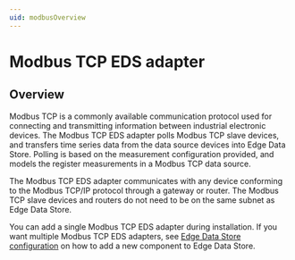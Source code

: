 ```yaml
---
uid: modbusOverview
---
```


# Modbus TCP EDS adapter

## Overview

Modbus TCP is a commonly available communication protocol used for connecting and transmitting information between industrial electronic devices. The Modbus TCP EDS adapter polls Modbus TCP slave devices, and transfers time series data from the data source devices into Edge Data Store. Polling is based on the measurement configuration provided, and models the register measurements in a Modbus TCP data source.

The Modbus TCP EDS adapter communicates with any device conforming to the Modbus TCP/IP protocol through a gateway or router. The Modbus TCP slave devices and routers do not need to be on the same subnet as Edge Data Store.

You can add a single Modbus TCP EDS adapter during installation. If you want multiple Modbus TCP EDS adapters, see [Edge Data Store configuration](xref:EdgeDataStoreConfiguration) on how to add a new component to Edge Data Store. 
